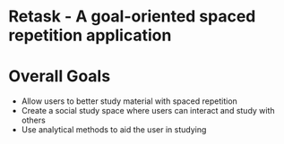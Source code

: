 # Retask - A goal-oriented spaced repetition application

# Overall Goals

- Allow users to better study material with spaced repetition
- Create a social study space where users can interact and study with others
- Use analytical methods to aid the user in studying
